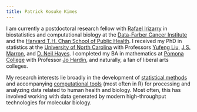 ```yaml
---
title: Patrick Kosuke Kimes
---
```


I am currently a postdoctoral research fellow with [Rafael Irizarry](http://rafalab.github.io/) in biostatistics and computational biology at the [Data-Farber Cancer Institute](http://bcb.dfci.harvard.edu/) and the [Harvard T.H. Chan School of Public Health](https://www.hsph.harvard.edu/biostatistics/). I received my PhD in statistics at the [University of North Carolina](https://stat-or.unc.edu/) with Professors [Yufeng Liu](http://www.unc.edu/~yfliu/), [J.S. Marron](http://marron.web.unc.edu/), and [D. Neil Hayes](https://hayeslab.lab.uthsc.edu/). I completed my BA in mathematics at [Pomona College](https://www.pomona.edu/) with Professor [Jo Hardin](https://research.pomona.edu/johardin/), and naturally, a fan of liberal arts colleges. 

My research interests lie broadly in the development of [statistical methods](https://scholar.google.com/citations?user=UBYy1J0AAAAJ) and accompanying [computational tools](http://github.com/pkimes) (most often in R) for processing and analyzing data related to human health and biology. Most often, this has involved working with data generated by modern high-throughput technologies for molecular biology. 
